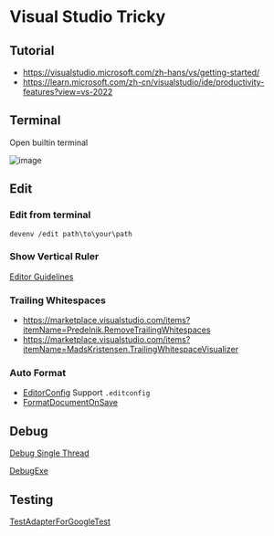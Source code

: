 # Visual Studio Tricky

## Tutorial

- https://visualstudio.microsoft.com/zh-hans/vs/getting-started/
- https://learn.microsoft.com/zh-cn/visualstudio/ide/productivity-features?view=vs-2022

## Terminal

Open builtin terminal

![image](https://github.com/chen3feng/devenv/assets/1998410/0a1fdea8-de0a-4f34-bd86-17de2edf505a)

## Edit

### Edit from terminal

```console
devenv /edit path\to\your\path
```
### Show Vertical Ruler

[Editor Guidelines](https://marketplace.visualstudio.com/items?itemName=PaulHarrington.EditorGuidelinesPreview)

### Trailing Whitespaces

- https://marketplace.visualstudio.com/items?itemName=Predelnik.RemoveTrailingWhitespaces
- https://marketplace.visualstudio.com/items?itemName=MadsKristensen.TrailingWhitespaceVisualizer

### Auto Format

- [EditorConfig](https://marketplace.visualstudio.com/items?itemName=EditorConfigTeam.EditorConfig) Support `.editconfig`
- [FormatDocumentOnSave](https://marketplace.visualstudio.com/items?itemName=mynkow.FormatDocumentOnSave)

## Debug

[Debug Single Thread](https://marketplace.visualstudio.com/items?itemName=mayerwin.DebugSingleThread)

[DebugExe](https://learn.microsoft.com/en-us/visualstudio/ide/reference/debugexe-devenv-exe?view=vs-2022)

## Testing

[TestAdapterForGoogleTest](https://github.com/microsoft/TestAdapterForGoogleTest/)
